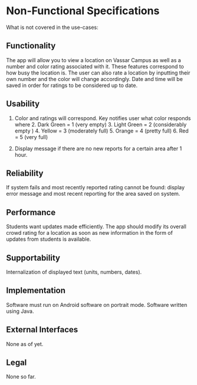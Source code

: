 # Non-Functional Specifications
What is not covered in the use-cases:
## Functionality 
The app will allow you to view a location on Vassar Campus as well as a number and color rating associated with it. 
These features correspond to how busy the location is. The user can also rate a location by inputting their own number and the color will change accordingly. Date and time will be saved in order for ratings to be considered up to date.


## Usability 
1. Color and ratings will correspond. Key notifies user what color responds where
   2. Dark Green = 1 (very empty)
   3. Light Green = 2 (considerably empty )
   4. Yellow = 3 (moderately full)
   5. Orange = 4 (pretty full)
   6. Red = 5 (very full)
   
2. Display message if there are no new reports for a certain area after 1 hour.  


## Reliability

If system fails and most recently reported rating cannot be found: display error message and most recent reporting for the area saved on system.

## Performance

Students want updates made efficiently. The app should modify its overall crowd rating for a location as soon as new information in the form of updates from students is available.  

## Supportability 
Internalization of displayed text (units, numbers, dates). 

## Implementation
Software must run on Android software on portrait mode.
Software written using Java.

## External Interfaces 
None as of yet. 

## Legal 

None so far. 